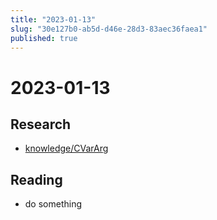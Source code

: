 ```yaml
---
title: "2023-01-13"
slug: "30e127b0-ab5d-d46e-28d3-83aec36faea1"
published: true
---
```


# 2023-01-13

## Research

- [knowledge/CVarArg](knowledge/cvararg.md)

## Reading

- do something